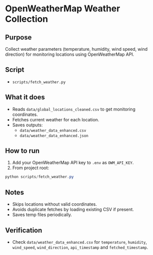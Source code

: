 # OpenWeatherMap Weather Collection

## Purpose
Collect weather parameters (temperature, humidity, wind speed, wind direction) for monitoring locations using OpenWeatherMap API.

## Script
- `scripts/fetch_weather.py`

## What it does
- Reads `data/global_locations_cleaned.csv` to get monitoring coordinates.
- Fetches current weather for each location.
- Saves outputs:
  - `data/weather_data_enhanced.csv`
  - `data/weather_data_enhanced.json`

## How to run
1. Add your OpenWeatherMap API key to `.env` as `OWM_API_KEY`.
2. From project root:
```powershell
python scripts/fetch_weather.py
```

## Notes
- Skips locations without valid coordinates.
- Avoids duplicate fetches by loading existing CSV if present.
- Saves temp files periodically.

## Verification
- Check `data/weather_data_enhanced.csv` for `temperature`, `humidity`, `wind_speed`, `wind_direction`, `api_timestamp` and `fetched_timestamp`.